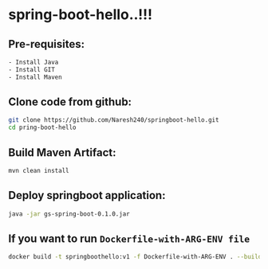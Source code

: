 # spring-boot-hello..!!!

## Pre-requisites:

```bash
- Install Java
- Install GIT
- Install Maven
```

## Clone code from github:

```bash
git clone https://github.com/Naresh240/springboot-hello.git
cd pring-boot-hello
```

## Build Maven Artifact:

```bash
mvn clean install
```

## Deploy springboot application:

```bash
java -jar gs-spring-boot-0.1.0.jar
```

## If you want to run ```Dockerfile-with-ARG-ENV file```

```bash
docker build -t springboothello:v1 -f Dockerfile-with-ARG-ENV . --build-arg version=0.1.0
```

